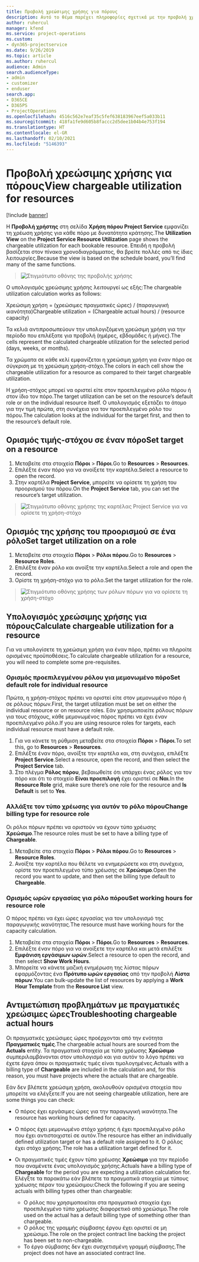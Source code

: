 ```yaml
---
title: Προβολή χρεώσιμης χρήσης για πόρους
description: Αυτό το θέμα παρέχει πληροφορίες σχετικά με την προβολή χρήσης του πόρου.
author: ruhercul
manager: kfend
ms.service: project-operations
ms.custom:
- dyn365-projectservice
ms.date: 9/26/2019
ms.topic: article
ms.author: ruhercul
audience: Admin
search.audienceType:
- admin
- customizer
- enduser
search.app:
- D365CE
- D365PS
- ProjectOperations
ms.openlocfilehash: 4516c562e7eaf35c5fef638183967eef5a033b11
ms.sourcegitcommit: 418fa1fe9d605b8faccc2d5dee1b04b4e753f194
ms.translationtype: HT
ms.contentlocale: el-GR
ms.lasthandoff: 02/10/2021
ms.locfileid: "5146393"
---
```

# <a name="view-chargeable-utilization-for-resources"></a><span data-ttu-id="c9ec9-103">Προβολή χρεώσιμης χρήσης για πόρους</span><span class="sxs-lookup"><span data-stu-id="c9ec9-103">View chargeable utilization for resources</span></span>

[!include [banner](../includes/psa-now-project-operations.md)]
 
<span data-ttu-id="c9ec9-104">Η **Προβολή χρήστης** στη σελίδα **Χρήση πόρου Project Service** εμφανίζει τη χρέωση χρήσης για κάθε πόρο με δυνατότητα κράτησης.</span><span class="sxs-lookup"><span data-stu-id="c9ec9-104">The **Utilization View** on the **Project Service Resource Utilization** page shows the chargeable utilization for each bookable resource.</span></span> <span data-ttu-id="c9ec9-105">Επειδή η προβολή βασίζεται στον πίνακα χρονοδιαγράμματος, θα βρείτε πολλές από τις ίδιες λειτουργίες.</span><span class="sxs-lookup"><span data-stu-id="c9ec9-105">Because the view is based on the schedule board, you’ll find many of the same functions.</span></span>

> ![Στιγμιότυπο οθόνης της προβολής χρήσης](media/FAQ-utilization-1.png)
 

<span data-ttu-id="c9ec9-107">Ο υπολογισμός χρεώσιμης χρήσης λειτουργεί ως εξής:</span><span class="sxs-lookup"><span data-stu-id="c9ec9-107">The chargeable utilization calculation works as follows:</span></span>

   <span data-ttu-id="c9ec9-108">Χρεώσιμη χρήση = (χρεώσιμες πραγματικές ώρες) / (παραγωγική ικανότητα)</span><span class="sxs-lookup"><span data-stu-id="c9ec9-108">Chargeable utilization = (Chargeable actual hours) / (resource capacity)</span></span>

<span data-ttu-id="c9ec9-109">Τα κελιά αντιπροσωπεύουν την υπολογιζόμενη χρεώσιμη χρήση για την περίοδο που επιλέξατε για προβολή (ημέρες, εβδομάδες ή μήνες).</span><span class="sxs-lookup"><span data-stu-id="c9ec9-109">The cells represent the calculated chargeable utilization for the selected period (days, weeks, or months).</span></span>

<span data-ttu-id="c9ec9-110">Τα χρώματα σε κάθε κελί εμφανίζεται η χρεώσιμη χρήση για έναν πόρο σε σύγκριση με τη χρεώσιμη χρήση-στόχο.</span><span class="sxs-lookup"><span data-stu-id="c9ec9-110">The colors in each cell show the chargeable utilization for a resource as compared to their target chargeable utilization.</span></span> 

<span data-ttu-id="c9ec9-111">Η χρήση-στόχος μπορεί να οριστεί είτε στον προεπιλεγμένο ρόλο πόρου ή στον ίδιο τον πόρο.</span><span class="sxs-lookup"><span data-stu-id="c9ec9-111">The target utilization can be set on the resource’s default role or on the individual resource itself.</span></span> <span data-ttu-id="c9ec9-112">Ο υπολογισμός εξετάζει το άτομο για την τιμή πρώτα, στη συνέχεια για τον προεπιλεγμένο ρόλο του πόρου.</span><span class="sxs-lookup"><span data-stu-id="c9ec9-112">The calculation looks at the individual for the target first, and then to the resource’s default role.</span></span>

## <a name="set-target-on-a-resource"></a><span data-ttu-id="c9ec9-113">Ορισμός τιμής-στόχου σε έναν πόρο</span><span class="sxs-lookup"><span data-stu-id="c9ec9-113">Set target on a resource</span></span>

1. <span data-ttu-id="c9ec9-114">Μεταβείτε στα στοιχεία **Πόροι** \> **Πόροι**.</span><span class="sxs-lookup"><span data-stu-id="c9ec9-114">Go to **Resources** \> **Resources**.</span></span> 
2. <span data-ttu-id="c9ec9-115">Επιλέξτε έναν πόρο για να ανοίξετε την καρτέλα.</span><span class="sxs-lookup"><span data-stu-id="c9ec9-115">Select a resource to open the record.</span></span> 
3. <span data-ttu-id="c9ec9-116">Στην καρτέλα **Project Service**, μπορείτε να ορίσετε τη χρήση του προορισμού του πόρου.</span><span class="sxs-lookup"><span data-stu-id="c9ec9-116">On the **Project Service** tab, you can set the resource’s target utilization.</span></span>

> ![Στιγμιότυπο οθόνης χρήσης της καρτέλας Project Service για να ορίσετε τη χρήση-στόχο](media/FAQ-utilization-2.png)
 
## <a name="set-target-utilization-on-a-role"></a><span data-ttu-id="c9ec9-118">Ορισμός της χρήσης του προορισμού σε ένα ρόλο</span><span class="sxs-lookup"><span data-stu-id="c9ec9-118">Set target utilization on a role</span></span>

1. <span data-ttu-id="c9ec9-119">Μεταβείτε στα στοιχεία **Πόροι** \> **Ρόλοι πόρου**.</span><span class="sxs-lookup"><span data-stu-id="c9ec9-119">Go to **Resources** \> **Resource Roles**.</span></span> 
2. <span data-ttu-id="c9ec9-120">Επιλέξτε έναν ρόλο και ανοίξτε την καρτέλα.</span><span class="sxs-lookup"><span data-stu-id="c9ec9-120">Select a role and open the record.</span></span> 
3. <span data-ttu-id="c9ec9-121">Ορίστε τη χρήση-στόχο για το ρόλο.</span><span class="sxs-lookup"><span data-stu-id="c9ec9-121">Set the target utilization for the role.</span></span>

> ![Στιγμιότυπο οθόνης χρήσης των ρόλων πόρων για να ορίσετε τη χρήση-στόχο](media/FAQ-utilization-3.png)
 
## <a name="calculate-chargeable-utilization-for-a-resource"></a><span data-ttu-id="c9ec9-123">Υπολογισμός χρεώσιμης χρήσης για πόρους</span><span class="sxs-lookup"><span data-stu-id="c9ec9-123">Calculate chargeable utilization for a resource</span></span>

<span data-ttu-id="c9ec9-124">Για να υπολογίσετε τη χρεώσιμη χρήση για έναν πόρο, πρέπει να πληροίτε ορισμένες προϋποθέσεις.</span><span class="sxs-lookup"><span data-stu-id="c9ec9-124">To calculate chargeable utilization for a resource, you will need to complete some pre-requisites.</span></span> 

### <a name="set-default-role-for-individual-resource"></a><span data-ttu-id="c9ec9-125">Ορισμός προεπιλεγμένου ρόλου για μεμονωμένο πόρο</span><span class="sxs-lookup"><span data-stu-id="c9ec9-125">Set default role for individual resource</span></span>

<span data-ttu-id="c9ec9-126">Πρώτα, η χρήση-στόχος πρέπει να οριστεί είτε στον μεμονωμένο πόρο ή σε ρόλους πόρων.</span><span class="sxs-lookup"><span data-stu-id="c9ec9-126">First, the target utilization must be set on either the individual resource or on resource roles.</span></span> <span data-ttu-id="c9ec9-127">Εάν χρησιμοποιείτε ρόλους πόρων για τους στόχους, κάθε μεμονωμένος πόρος πρέπει να έχει έναν προεπιλεγμένο ρόλο.</span><span class="sxs-lookup"><span data-stu-id="c9ec9-127">If you are using resource roles for targets, each individual resource must have a default role.</span></span> 

1. <span data-ttu-id="c9ec9-128">Για να κάνετε τη ρύθμιση μεταβείτε στα στοιχεία **Πόροι** \> **Πόροι**.</span><span class="sxs-lookup"><span data-stu-id="c9ec9-128">To set this, go to **Resources** \> **Resources**.</span></span> 
2. <span data-ttu-id="c9ec9-129">Επιλέξτε έναν πόρο, ανοίξτε την καρτέλα και, στη συνέχεια, επιλέξτε **Project Service**.</span><span class="sxs-lookup"><span data-stu-id="c9ec9-129">Select a resource, open the record, and then select the **Project Service** tab.</span></span> 
3. <span data-ttu-id="c9ec9-130">Στο πλέγμα **Ρόλος πόρου**, βεβαιωθείτε ότι υπάρχει ένας ρόλος για τον πόρο και ότι το στοιχείο **Είναι προεπιλογή** έχει οριστεί σε **Ναι**.</span><span class="sxs-lookup"><span data-stu-id="c9ec9-130">In the **Resource Role** grid, make sure there’s one role for the resource and **Is Default** is set to **Yes**.</span></span>
 
### <a name="change-billing-type-for-resource-role"></a><span data-ttu-id="c9ec9-131">Αλλάξτε τον τύπο χρέωσης για αυτόν το ρόλο πόρου</span><span class="sxs-lookup"><span data-stu-id="c9ec9-131">Change billing type for resource role</span></span>

<span data-ttu-id="c9ec9-132">Οι ρόλοι πόρων πρέπει να οριστούν να έχουν τύπο χρέωσης **Χρεώσιμο**.</span><span class="sxs-lookup"><span data-stu-id="c9ec9-132">The resource roles must be set to have a billing type of **Chargeable**.</span></span> 

1. <span data-ttu-id="c9ec9-133">Μεταβείτε στα στοιχεία **Πόροι** \> **Ρόλοι πόρου**.</span><span class="sxs-lookup"><span data-stu-id="c9ec9-133">Go to **Resources** \> **Resource Roles**.</span></span> 
2. <span data-ttu-id="c9ec9-134">Ανοίξτε την καρτέλα που θέλετε να ενημερώσετε και στη συνέχεια, ορίστε τον προεπιλεγμένο τύπο χρέωσης σε **Χρεώσιμο**.</span><span class="sxs-lookup"><span data-stu-id="c9ec9-134">Open the record you want to update, and then set the billing type default to **Chargeable**.</span></span>

### <a name="set-working-hours-for-resource-role"></a><span data-ttu-id="c9ec9-135">Ορισμός ωρών εργασίας για ρόλο πόρου</span><span class="sxs-lookup"><span data-stu-id="c9ec9-135">Set working hours for resource role</span></span>
 
<span data-ttu-id="c9ec9-136">Ο πόρος πρέπει να έχει ώρες εργασίας για τον υπολογισμό της παραγωγικής ικανότητας.</span><span class="sxs-lookup"><span data-stu-id="c9ec9-136">The resource must have working hours for the capacity calculation.</span></span> 

1. <span data-ttu-id="c9ec9-137">Μεταβείτε στα στοιχεία **Πόροι** \> **Πόροι**.</span><span class="sxs-lookup"><span data-stu-id="c9ec9-137">Go to **Resources** \> **Resources**.</span></span> 
2. <span data-ttu-id="c9ec9-138">Επιλέξτε έναν πόρο για να ανοίξετε την καρτέλα και μετά επιλέξτε **Εμφάνιση εργάσιμων ωρών**.</span><span class="sxs-lookup"><span data-stu-id="c9ec9-138">Select a resource to open the record, and then select **Show Work Hours**.</span></span> 
3. <span data-ttu-id="c9ec9-139">Μπορείτε να κάνετε μαζική ενημέρωση της λίστας πόρων εφαρμόζοντας ένα **Πρότυπο ωρών εργασίας** από την προβολή **Λίστα πόρων**.</span><span class="sxs-lookup"><span data-stu-id="c9ec9-139">You can bulk-update the list of resources by applying a **Work Hour Template** from the **Resource List** view.</span></span>

## <a name="troubleshooting-chargeable-actual-hours"></a><span data-ttu-id="c9ec9-140">Αντιμετώπιση προβλημάτων με πραγματικές χρεώσιμες ώρες</span><span class="sxs-lookup"><span data-stu-id="c9ec9-140">Troubleshooting chargeable actual hours</span></span>

<span data-ttu-id="c9ec9-141">Οι πραγματικές χρεώσιμες ώρες προέρχονται από την ενότητα **Πραγματικές τιμές**.</span><span class="sxs-lookup"><span data-stu-id="c9ec9-141">The chargeable actual hours are sourced from the **Actuals** entity.</span></span> <span data-ttu-id="c9ec9-142">Τα πραγματικά στοιχεία με τύπο χρέωσης **Χρεώσιμο** συμπεριλαμβάνονται στον υπολογισμό και για αυτόν το λόγο πρέπει να έχετε έργα όπου οι πραγματικές τιμές είναι τιμολογημένες.</span><span class="sxs-lookup"><span data-stu-id="c9ec9-142">Actuals with a billing type of **Chargeable** are included in the calculation and, for this reason, you must have projects where the actuals that are chargeable.</span></span>

<span data-ttu-id="c9ec9-143">Εάν δεν βλέπετε χρεώσιμη χρήση, ακολουθούν ορισμένα στοιχεία που μπορείτε να ελέγξετε:</span><span class="sxs-lookup"><span data-stu-id="c9ec9-143">If you are not seeing chargeable utilization, here are some things you can check:</span></span>

- <span data-ttu-id="c9ec9-144">Ο πόρος έχει εργάσιμες ώρες για την παραγωγική ικανότητα.</span><span class="sxs-lookup"><span data-stu-id="c9ec9-144">The resource has working hours defined for capacity.</span></span>
- <span data-ttu-id="c9ec9-145">Ο πόρος έχει μεμονωμένο στόχο χρήσης ή έχει προεπιλεγμένο ρόλο που έχει αντιστοιχιστεί σε αυτόν.</span><span class="sxs-lookup"><span data-stu-id="c9ec9-145">The resource has either an individually defined utilization target or has a default role assigned to it.</span></span> <span data-ttu-id="c9ec9-146">Ο ρόλος έχει στόχο χρήσης.</span><span class="sxs-lookup"><span data-stu-id="c9ec9-146">The role has a utilization target defined for it.</span></span>
- <span data-ttu-id="c9ec9-147">Οι πραγματικές τιμές έχουν τύπο χρέωσης **Χρεώσιμο** για την περίοδο που αναμένετε ένας υπολογισμός χρήσης.</span><span class="sxs-lookup"><span data-stu-id="c9ec9-147">Actuals have a billing type of **Chargeable** for the period you are expecting a utilization calculation for.</span></span> <span data-ttu-id="c9ec9-148">Ελέγξτε τα παρακάτω εάν βλέπετε τα πραγματικά στοιχεία με τύπους χρέωσης πέραν του χρεώσιμου:</span><span class="sxs-lookup"><span data-stu-id="c9ec9-148">Check the following if you are seeing actuals with billing types other than chargeable:</span></span>

  - <span data-ttu-id="c9ec9-149">Ο ρόλος που χρησιμοποιείται στα πραγματικά στοιχεία έχει προεπιλεγμένο τύπο χρέωσης διαφορετικό από χρεώσιμο.</span><span class="sxs-lookup"><span data-stu-id="c9ec9-149">The role used on the actual has a default billing type of something other than chargeable.</span></span>
  - <span data-ttu-id="c9ec9-150">Ο ρόλος της γραμμής σύμβασης έργου έχει οριστεί σε μη χρεώσιμο.</span><span class="sxs-lookup"><span data-stu-id="c9ec9-150">The role on the project contract line backing the project has been set to non-chargeable.</span></span>
  - <span data-ttu-id="c9ec9-151">Το έργο σύμβασης δεν έχει συσχετισμένη γραμμή σύμβασης.</span><span class="sxs-lookup"><span data-stu-id="c9ec9-151">The project does not have an associated contract line.</span></span>

